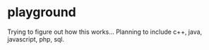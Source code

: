 # playground
Trying to figure out how this works...
Planning to include c++, java, javascript, php, sql.
